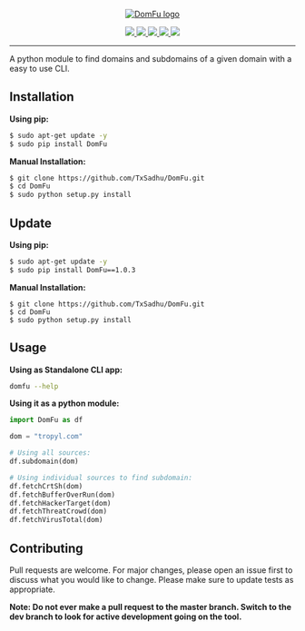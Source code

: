 <p align="center">
<a href="https://github.com/txsadhu/domfu"><img src="https://i.imgur.com/xYoBNoF.png" alt="DomFu logo"></a>
</p>

<p align="center">
  <a href="https://www.python.org/download/releases/3.7">
    <img src="https://img.shields.io/badge/Python-3.7-green.svg">
  </a>
  <a href="https://github.com/txsadhu/domfu/releases">
    <img src="https://img.shields.io/badge/DomFu-v1.0-violet.svg">
  </a>
  <a href="https://github.com/txsadhu/domfu/">
      <img src="https://img.shields.io/badge/Tested%20on-Linux-yellow.svg">
  </a>
  <a href="https://github.com/TxSadhu/DomFu/blob/master/LICENSE.txt">
    <img src="https://img.shields.io/badge/License-GPLv3-orange.svg">
  </a> 
  <a href="https://github.com/TxSadhu/DomFu/releases/tag/v1.0.1/">
    <img src="https://img.shields.io/badge/Release-Stable-green.svg">
  </a>
</p>

---

A python module to find domains and subdomains of a given domain with a easy to use CLI.

## Installation

**Using pip:**

```bash
$ sudo apt-get update -y
$ sudo pip install DomFu
```

**Manual Installation:**

```bash
$ git clone https://github.com/TxSadhu/DomFu.git
$ cd DomFu
$ sudo python setup.py install
```

## Update

**Using pip:**

```bash
$ sudo apt-get update -y
$ sudo pip install DomFu==1.0.3
```

**Manual Installation:**

```
$ git clone https://github.com/TxSadhu/DomFu.git
$ cd DomFu
$ sudo python setup.py install
```

## Usage

**Using as Standalone CLI app:**

```bash
domfu --help
```

**Using it as a python module:**

```python
import DomFu as df

dom = "tropyl.com"

# Using all sources:
df.subdomain(dom)

# Using individual sources to find subdomain:
df.fetchCrtSh(dom)
df.fetchBufferOverRun(dom)
df.fetchHackerTarget(dom)
df.fetchThreatCrowd(dom)
df.fetchVirusTotal(dom)

```

## Contributing

Pull requests are welcome. For major changes, please open an issue first to discuss what you would like to change. Please make sure to update tests as appropriate.

**Note: Do not ever make a pull request to the master branch. Switch to the dev branch to look for active development going on the tool.**
